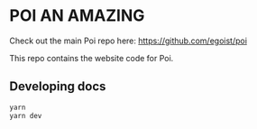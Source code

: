 # POI AN AMAZING

Check out the main Poi repo here: https://github.com/egoist/poi

This repo contains the website code for Poi.

## Developing docs

```bash
yarn 
yarn dev
```
